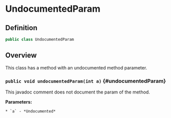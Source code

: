 # UndocumentedParam

## Definition

```java
public class UndocumentedParam
```

## Overview

This class has a method with an undocumented method parameter.

### `public void undocumentedParam(int a)` {#undocumentedParam}

This javadoc comment does not document the param of the method.

**Parameters:**

	* `a` - *Undocumented*

